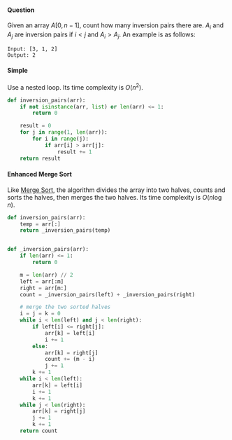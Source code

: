 #### Question

Given an array $A[0,n-1]$, count how many inversion pairs there are. $A_i$ and $A_j$ are inversion pairs if $i<j$ and $A_i>A_j$. An example is as follows:

```
Input: [3, 1, 2]
Output: 2
```

#### Simple

Use a nested loop. Its time complexity is $O(n^2)$.

```python
def inversion_pairs(arr):
    if not isinstance(arr, list) or len(arr) <= 1:
        return 0

    result = 0
    for j in range(1, len(arr)):
        for i in range(j):
            if arr[i] > arr[j]:
                result += 1
    return result
```

#### Enhanced Merge Sort

Like [Merge Sort](../algorithms/sorting/merge-sort.md), the algorithm divides the array into two halves, counts and sorts the halves, then merges the two halves. Its time complexity is $O(n\log{}n)$.

```python
def inversion_pairs(arr):
    temp = arr[:]
    return _inversion_pairs(temp)


def _inversion_pairs(arr):
    if len(arr) <= 1:
        return 0

    m = len(arr) // 2
    left = arr[:m]
    right = arr[m:]
    count = _inversion_pairs(left) + _inversion_pairs(right)

    # merge the two sorted halves
    i = j = k = 0
    while i < len(left) and j < len(right):
        if left[i] <= right[j]:
            arr[k] = left[i]
            i += 1
        else:
            arr[k] = right[j]
            count += (m - i)
            j += 1
        k += 1
    while i < len(left):
        arr[k] = left[i]
        i += 1
        k += 1
    while j < len(right):
        arr[k] = right[j]
        j += 1
        k += 1
    return count
```
